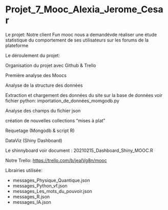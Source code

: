 # Projet_7_Mooc_Alexia_Jerome_Cesar


Le projet:
Notre client Fun mooc nous a demandévde réaliser une étude statistique du comportement de ses utilisateurs sur les forums de la plateforme


Le déroulement du projet:

Organisation du projet avec Github & Trello  

Première analyse des Moocs 

Analyse de la  structure des données

Extraction et chargement des données du site sur la base de données       voir fichier python: importation_de_données_momgodb.py

Analyse des champs du fichier json

création de nouvelles collections “mises à plat”

Requetage (Mongodb & script R)

DataViz (Shiny Dashboard)


Le shinnyboard voir document : 20210215_Dashboard_Shiny_MOOC.R

Notre Trello: https://trello.com/b/jeaIVg8n/mooc

Librairies utilisée:
* messages_Physique_Quantique.json
* messages_Python_vf.json
* messages_Les_mots_du_pouvoir.json
* messages_R.json
* messages_IA.json
